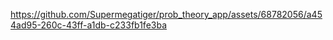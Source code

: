 

https://github.com/Supermegatiger/prob_theory_app/assets/68782056/a454ad95-260c-43ff-a1db-c233fb1fe3ba

